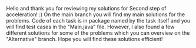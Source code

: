 Hello and thank you for reviewing my solutions for Second step of acceleration! :)
On the main branch you will find my main solutions for the problems.
Code of each task is in package named by the task itself and you will find test cases in the "Main.java" file.
However, I also found a few different solutions for some of the problems which you can overview on the "Alternative" branch.
Hope you will find these solutions efficient!

